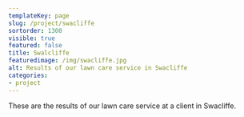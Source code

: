 ```yaml
---
templateKey: page
slug: /project/swacliffe
sortorder: 1300
visible: true
featured: false
title: Swalcliffe
featuredimage: /img/swacliffe.jpg
alt: Results of our lawn care service in Swacliffe
categories:
- project
---
```

These are the results of our lawn care service at a client in Swacliffe.


